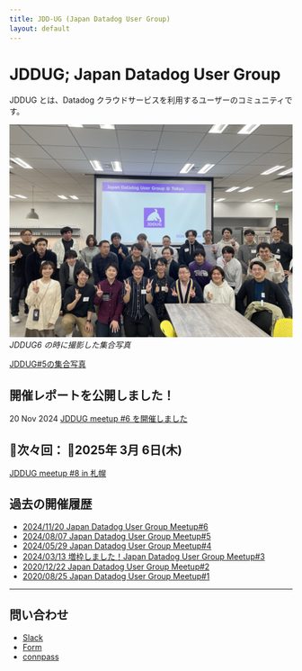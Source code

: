 ```yaml
---
title: JDD-UG (Japan Datadog User Group)
layout: default
---
```


# JDDUG; Japan Datadog User Group

JDDUG とは、Datadog クラウドサービスを利用するユーザーのコミュニティです。

![集合写真](/assets/images/meetup6-all.jpg)
_JDDUG6 の時に撮影した集合写真_

[JDDUG#5の集合写真](/2024/08/07/#participant)

## 開催レポートを公開しました！
20 Nov 2024 [JDDUG meetup #6 を開催しました](/2024/11/20/)

## 📣次々回： 📆2025年 3月 6日(木)
[JDDUG meetup #8 in 札幌](https://datadog-jp.connpass.com/event/344084/)

## 過去の開催履歴

- [2024/11/20 Japan Datadog User Group Meetup#6](https://datadog-jp.connpass.com/event/334594/)
- [2024/08/07 Japan Datadog User Group Meetup#5](https://datadog-jp.connpass.com/event/324770/)
- [2024/05/29 Japan Datadog User Group Meetup#4](https://datadog-jp.connpass.com/event/317091/)
- [2024/03/13 増枠しました！Japan Datadog User Group Meetup#3](https://datadog-jp.connpass.com/event/309899/)
- [2020/12/22 Japan Datadog User Group Meetup#2](https://datadog-jp.connpass.com/event/196957/)
- [2020/08/25 Japan Datadog User Group Meetup#1](https://datadog-jp.connpass.com/event/185920/)

---

## 問い合わせ

- [Slack](https://t.co/dpBETMaosn)
- [Form](https://forms.gle/SoJrRUvX4FcysogP9)
- [connpass](https://datadog-jp.connpass.com/)

